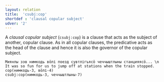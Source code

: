 ```yaml
---
layout: relation
title:  'csubj:cop'
shortdef : 'clausal copular subject'
udver: '2'
---
```


A *clausal copular subject* (`csubj:cop`) is a clause that acts as the
subject of another, copular clause. As in all copular clauses, the
predicative acts as the head of the clause and hence it is also the
governor of the copular subject.

<!-- fname:csubj-cop.pdf -->
~~~ sdparse
Миянлы зэв нимкодь вӧлі поезд сувтлігъясӧ чеччыштлыны станцияясӧ... \n It was so fun for us to jump off at stations when the train stopped.
cop(нимкодь-3, вӧлі-4)
csubj:cop(нимкодь-3, чеччыштлыны-7)
~~~
<!-- Interlanguage links updated Po 6. listopadu 2023, 21:42:44 CET -->
